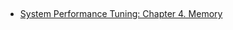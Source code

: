 ##

- [System Performance Tuning: Chapter 4. Memory](https://www.safaribooksonline.com/library/view/system-performance-tuning/059600284X/ch04.html)

